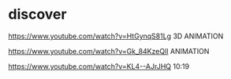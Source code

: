 # discover

https://www.youtube.com/watch?v=HtGynqS81Lg 3D ANIMATION

https://www.youtube.com/watch?v=Gk_84KzeQlI ANIMATION

https://www.youtube.com/watch?v=KL4--AJrJHQ 10:19